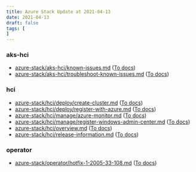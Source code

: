 ```yaml
---
title: Azure Stack Update at 2021-04-13
date: 2021-04-13
draft: false
tags: [
]
---
```


### aks-hci
- [azure-stack/aks-hci/known-issues.md](https://github.com/MicrosoftDocs/azure-stack-docs/compare/ec597a4..6fbf4ef#diff-e00b956cb45bb3826604a92a9bbd59978c16d6e6f01b2f9afe9da0fb9441d5d6) ([To docs](https://docs.microsoft.com/en-us/azure-stack/aks-hci/known-issues?WT.mc_id=AZ-MVP-5003408))
- [azure-stack/aks-hci/troubleshoot-known-issues.md](https://github.com/MicrosoftDocs/azure-stack-docs/compare/ec597a4..6fbf4ef#diff-f0ce419f8ee04f45befd0d7496aa5d1a6b65a2ed7f843d181ad4727969683372) ([To docs](https://docs.microsoft.com/en-us/azure-stack/aks-hci/troubleshoot-known-issues?WT.mc_id=AZ-MVP-5003408))
    
### hci
- [azure-stack/hci/deploy/create-cluster.md](https://github.com/MicrosoftDocs/azure-stack-docs/compare/ec597a4..6fbf4ef#diff-2ecf308c634813758aecc17770ff275ec7c20bad184782c9d1818b31f08c0738) ([To docs](https://docs.microsoft.com/en-us/azure-stack/hci/deploy/create-cluster?WT.mc_id=AZ-MVP-5003408))
- [azure-stack/hci/deploy/register-with-azure.md](https://github.com/MicrosoftDocs/azure-stack-docs/compare/ec597a4..6fbf4ef#diff-a3683a070950df904508f9b7a77e35a87a75980f569dc27728c36e0a34157016) ([To docs](https://docs.microsoft.com/en-us/azure-stack/hci/deploy/register-with-azure?WT.mc_id=AZ-MVP-5003408))
- [azure-stack/hci/manage/azure-monitor.md](https://github.com/MicrosoftDocs/azure-stack-docs/compare/ec597a4..6fbf4ef#diff-54cba2fd2fa2a5b7521e2ef3645b73b2f9e3ce7cafd568784a47685ae2eb6fd7) ([To docs](https://docs.microsoft.com/en-us/azure-stack/hci/manage/azure-monitor?WT.mc_id=AZ-MVP-5003408))
- [azure-stack/hci/manage/register-windows-admin-center.md](https://github.com/MicrosoftDocs/azure-stack-docs/compare/ec597a4..6fbf4ef#diff-88d4e05038981fa736054c58700df36ea9d9bbbcdfa568abead398d46acd2f7e) ([To docs](https://docs.microsoft.com/en-us/azure-stack/hci/manage/register-windows-admin-center?WT.mc_id=AZ-MVP-5003408))
- [azure-stack/hci/overview.md](https://github.com/MicrosoftDocs/azure-stack-docs/compare/ec597a4..6fbf4ef#diff-f9fba30337eb93bcd65be05863564a1d90430459bc6fd283f6b335f7c0141703) ([To docs](https://docs.microsoft.com/en-us/azure-stack/hci/overview?WT.mc_id=AZ-MVP-5003408))
- [azure-stack/hci/release-information.md](https://github.com/MicrosoftDocs/azure-stack-docs/compare/ec597a4..6fbf4ef#diff-f839dcb64c039d40a3a09568a6f775c34f32b8ed5ca52ae7396f92e299a84203) ([To docs](https://docs.microsoft.com/en-us/azure-stack/hci/release-information?WT.mc_id=AZ-MVP-5003408))
    
### operator
- [azure-stack/operator/hotfix-1-2005-33-108.md](https://github.com/MicrosoftDocs/azure-stack-docs/compare/ec597a4..6fbf4ef#diff-11e023b543dc45710a88b0daea715bb416f90fea78234f84cc449ccbf2300558) ([To docs](https://docs.microsoft.com/en-us/azure-stack/operator/hotfix-1-2005-33-108?WT.mc_id=AZ-MVP-5003408))
    

